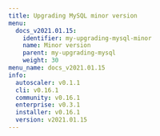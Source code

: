 ```yaml
---
title: Upgrading MySQL minor version
menu:
  docs_v2021.01.15:
    identifier: my-upgrading-mysql-minor
    name: Minor version
    parent: my-upgrading-mysql
    weight: 30
menu_name: docs_v2021.01.15
info:
  autoscaler: v0.1.1
  cli: v0.16.1
  community: v0.16.1
  enterprise: v0.3.1
  installer: v0.16.1
  version: v2021.01.15
---
```


